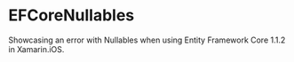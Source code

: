 # EFCoreNullables
Showcasing an error with Nullables when using Entity Framework Core 1.1.2 in Xamarin.iOS.
